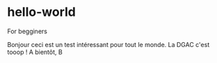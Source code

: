 # hello-world
For begginers 

Bonjour ceci est un test intéressant pour tout le monde.
La DGAC c'est tooop !
A bientôt,
B
